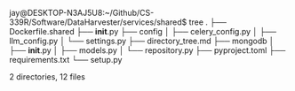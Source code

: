 jay@DESKTOP-N3AJ5U8:~/Github/CS-339R/Software/DataHarvester/services/shared$ tree
.
├── Dockerfile.shared
├── __init__.py
├── config
│   ├── celery_config.py
│   ├── llm_config.py
│   └── settings.py
├── directory_tree.md
├── mongodb
│   ├── __init__.py
│   ├── models.py
│   └── repository.py
├── pyproject.toml
├── requirements.txt
└── setup.py

2 directories, 12 files